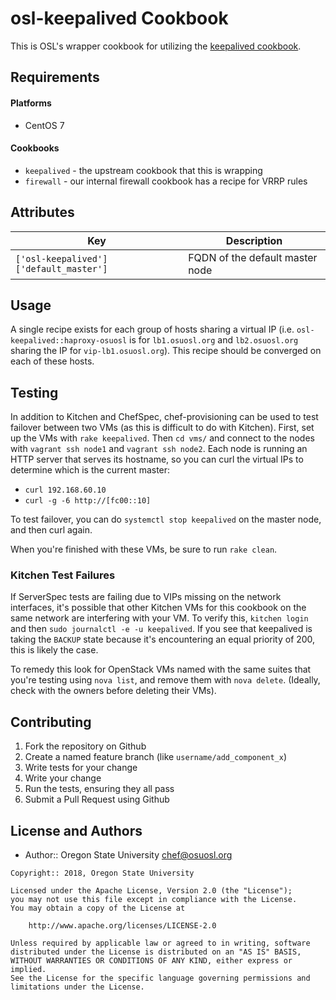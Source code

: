 osl-keepalived Cookbook
=======================
This is OSL's wrapper cookbook for utilizing the [keepalived cookbook](https://supermarket.chef.io/cookbooks/keepalived).

Requirements
------------

#### Platforms
- CentOS 7

#### Cookbooks
- `keepalived` - the upstream cookbook that this is wrapping
- `firewall` - our internal firewall cookbook has a recipe for VRRP rules

Attributes
----------

Key                                    | Description
-------------------------------------- | -------------------------------
`['osl-keepalived']['default_master']` | FQDN of the default master node

Usage
-----
A single recipe exists for each group of hosts sharing a virtual IP (i.e.
`osl-keepalived::haproxy-osuosl` is for `lb1.osuosl.org` and `lb2.osuosl.org`
sharing the IP for `vip-lb1.osuosl.org`). This recipe should be converged on
each of these hosts.

Testing
-------
In addition to Kitchen and ChefSpec, chef-provisioning can be used to test
failover between two VMs (as this is difficult to do with Kitchen). First, set
up the VMs with `rake keepalived`. Then `cd vms/` and connect to the nodes with
`vagrant ssh node1` and `vagrant ssh node2`. Each node is running an HTTP
server that serves its hostname, so you can curl the virtual IPs to determine
which is the current master:

* `curl 192.168.60.10`
* `curl -g -6 http://[fc00::10]`

To test failover, you can do `systemctl stop keepalived` on the master node, and
then curl again.

When you're finished with these VMs, be sure to run `rake clean`.

### Kitchen Test Failures
If ServerSpec tests are failing due to VIPs missing on the network interfaces,
it's possible that other Kitchen VMs for this cookbook on the same network are
interfering with your VM. To verify this, `kitchen login` and then
`sudo journalctl -e -u keepalived`. If you see that keepalived is taking the
`BACKUP` state because it's encountering an equal priority of 200, this is likely
the case.

To remedy this look for OpenStack VMs named with the same suites that you're
testing using `nova list`, and remove them with `nova delete`. (Ideally, check
with the owners before deleting their VMs).

Contributing
------------

1. Fork the repository on Github
2. Create a named feature branch (like `username/add_component_x`)
3. Write tests for your change
4. Write your change
5. Run the tests, ensuring they all pass
6. Submit a Pull Request using Github

License and Authors
-------------------
- Author:: Oregon State University <chef@osuosl.org>

```text
Copyright:: 2018, Oregon State University

Licensed under the Apache License, Version 2.0 (the "License");
you may not use this file except in compliance with the License.
You may obtain a copy of the License at

    http://www.apache.org/licenses/LICENSE-2.0

Unless required by applicable law or agreed to in writing, software
distributed under the License is distributed on an "AS IS" BASIS,
WITHOUT WARRANTIES OR CONDITIONS OF ANY KIND, either express or implied.
See the License for the specific language governing permissions and
limitations under the License.
```

